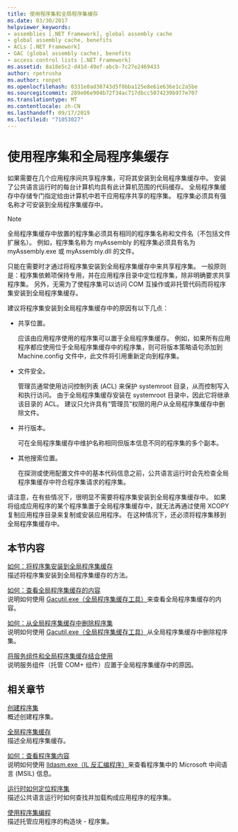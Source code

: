 ```yaml
---
title: 使用程序集和全局程序集缓存
ms.date: 03/30/2017
helpviewer_keywords:
- assemblies [.NET Framework], global assembly cache
- global assembly cache, benefits
- ACLs [.NET Framework]
- GAC (global assembly cache), benefits
- access control lists [.NET Framework]
ms.assetid: 8a18e5c2-d41d-49ef-abcb-7c27e2469433
author: rpetrusha
ms.author: ronpet
ms.openlocfilehash: 0331e0ad30743d5f0bba125e8e61e636e1c2a5be
ms.sourcegitcommit: 289e06e904b72f34ac717dbcc5074239b977e707
ms.translationtype: MT
ms.contentlocale: zh-CN
ms.lasthandoff: 09/17/2019
ms.locfileid: "71053027"
---
```

# <a name="working-with-assemblies-and-the-global-assembly-cache"></a>使用程序集和全局程序集缓存

如果需要在几个应用程序间共享程序集，可将其安装到全局程序集缓存中。 安装了公共语言运行时的每台计算机均具有此计算机范围的代码缓存。 全局程序集缓存中存储专门指定给由计算机中若干应用程序共享的程序集。 程序集必须具有强名称才可安装到全局程序集缓存中。  
  
> [!NOTE]
> 全局程序集缓存中放置的程序集必须具有相同的程序集名称和文件名（不包括文件扩展名）。 例如，程序集名称为 myAssembly 的程序集必须具有名为 myAssembly.exe 或 myAssembly.dll 的文件。  
  
只能在需要时才通过将程序集安装到全局程序集缓存中来共享程序集。 一般原则是：程序集依赖项保持专用，并在应用程序目录中定位程序集，除非明确要求共享程序集。 另外，无需为了使程序集可以访问 COM 互操作或非托管代码而将程序集安装到全局程序集缓存。  
  
建议将程序集安装到全局程序集缓存中的原因有以下几点：  
  
- 共享位置。  
  
     应该由应用程序使用的程序集可以置于全局程序集缓存。 例如，如果所有应用程序都应使用位于全局程序集缓存中的程序集，则可将版本策略语句添加到 Machine.config 文件中，此文件将引用重新定向到程序集。  
  
- 文件安全。  
  
     管理员通常使用访问控制列表 (ACL) 来保护 systemroot 目录，从而控制写入和执行访问。 由于全局程序集缓存安装在 systemroot 目录中，因此它将继承该目录的 ACL。 建议只允许具有“管理员”权限的用户从全局程序集缓存中删除文件。  
  
- 并行版本。  
  
     可在全局程序集缓存中维护名称相同但版本信息不同的程序集的多个副本。  
  
- 其他搜索位置。  
  
     在探测或使用配置文件中的基本代码信息之前，公共语言运行时会先检查全局程序集缓存中符合程序集请求的程序集。  
  
 请注意，在有些情况下，很明显不需要将程序集安装到全局程序集缓存中。 如果将组成应用程序的某个程序集置于全局程序集缓存中，就无法再通过使用 XCOPY 复制应用程序目录来复制或安装应用程序。 在这种情况下，还必须将程序集移到全局程序集缓存中。  
  
## <a name="in-this-section"></a>本节内容  
[如何：将程序集安装到全局程序集缓存](install-assembly-into-gac.md)  
描述将程序集安装到全局程序集缓存的方法。  
  
[如何：查看全局程序集缓存的内容](how-to-view-the-contents-of-the-gac.md)  
说明如何使用 [Gacutil.exe（全局程序集缓存工具）](../tools/gacutil-exe-gac-tool.md)来查看全局程序集缓存的内容。  
  
[如何：从全局程序集缓存中删除程序集](how-to-remove-an-assembly-from-the-gac.md)  
说明如何使用 [Gacutil.exe（全局程序集缓存工具）](../tools/gacutil-exe-gac-tool.md)从全局程序集缓存中删除程序集。  
  
[将服务组件和全局程序集缓存结合使用](use-serviced-components-with-the-gac.md)  
说明服务组件（托管 COM+ 组件）应置于全局程序集缓存中的原因。  
  
## <a name="related-sections"></a>相关章节  

[创建程序集](../../standard/assembly/create.md)  
概述创建程序集。  
  
[全局程序集缓存](gac.md)  
描述全局程序集缓存。  
  
[如何：查看程序集内容](../../standard/assembly/view-contents.md)  
说明如何使用 [Ildasm.exe（IL 反汇编程序）](../tools/ildasm-exe-il-disassembler.md)来查看程序集中的 Microsoft 中间语言 (MSIL) 信息。  
  
[运行时如何定位程序集](../deployment/how-the-runtime-locates-assemblies.md)  
描述公共语言运行时如何查找并加载构成应用程序的程序集。  
  
[使用程序集编程](../../standard/assembly/program.md)  
描述托管应用程序的构造块 - 程序集。
